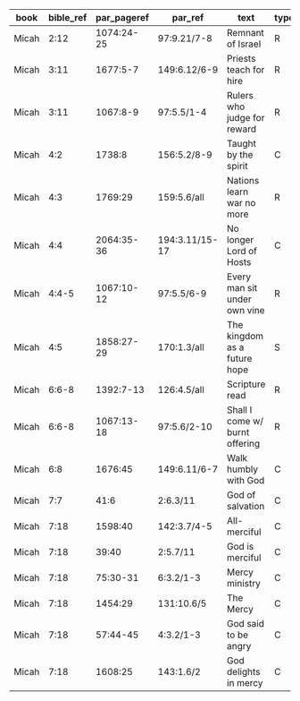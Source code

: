 <!--
https://urantia-book.org/urantiabook/bible_refs/Micah_1.html
bible_ref = Bible Chapter:Vers
par_pageref = UB 1st English Edition Page:Line
par_ref = UB Paper:Sec:Ppgh
type = See _readme
-->

| book  | bible_ref | par_pageref | par_ref        | text                           | type |
| ----- | --------- | ----------- | -------------- | ------------------------------ | ---- |
| Micah | 2:12      | 1074:24-25  | 97:9.21/7-8    | Remnant of Israel              | R    |
| Micah | 3:11      | 1677:5-7    | 149:6.12/6-9   | Priests teach for hire         | R    |
| Micah | 3:11      | 1067:8-9    | 97:5.5/1-4     | Rulers who judge for reward    | R    |
| Micah | 4:2       | 1738:8      | 156:5.2/8-9    | Taught by the spirit           | C    |
| Micah | 4:3       | 1769:29     | 159:5.6/all    | Nations learn war no more      | R    |
| Micah | 4:4       | 2064:35-36  | 194:3.11/15-17 | No longer Lord of Hosts        | C    |
| Micah | 4:4-5     | 1067:10-12  | 97:5.5/6-9     | Every man sit under own vine   | R    |
| Micah | 4:5       | 1858:27-29  | 170:1.3/all    | The kingdom as a future hope   | S    |
| Micah | 6:6-8     | 1392:7-13   | 126:4.5/all    | Scripture read                 | R    |
| Micah | 6:6-8     | 1067:13-18  | 97:5.6/2-10    | Shall I come w/ burnt offering | R    |
| Micah | 6:8       | 1676:45     | 149:6.11/6-7   | Walk humbly with God           | C    |
| Micah | 7:7       | 41:6        | 2:6.3/11       | God of salvation               | C    |
| Micah | 7:18      | 1598:40     | 142:3.7/4-5    | All-merciful                   | C    |
| Micah | 7:18      | 39:40       | 2:5.7/11       | God is merciful                | C    |
| Micah | 7:18      | 75:30-31    | 6:3.2/1-3      | Mercy ministry                 | C    |
| Micah | 7:18      | 1454:29     | 131:10.6/5     | The Mercy                      | C    |
| Micah | 7:18      | 57:44-45    | 4:3.2/1-3      | God said to be angry           | C    |
| Micah | 7:18      | 1608:25     | 143:1.6/2      | God delights in mercy          | C    |
